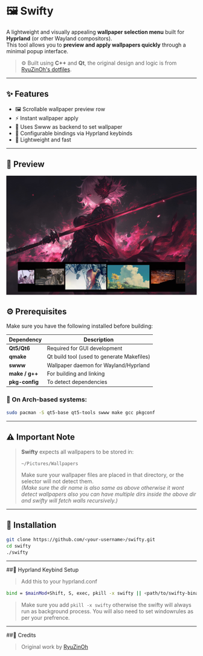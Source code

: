 # 🖼️ Swifty

A lightweight and visually appealing **wallpaper selection menu** built for **Hyprland** (or other Wayland compositors).  
This tool allows you to **preview and apply wallpapers quickly** through a minimal popup interface.

> ⚙️ Built using **C++** and **Qt**, the original design and logic is from [RyuZinOh's dotfiles](https://github.com/RyuZinOh/.dotfiles).

---

## ✨ Features

- 🖼️ Scrollable wallpaper preview row  
- ⚡ Instant wallpaper apply  
- 🔧 Uses Swww as backend to set wallpaper   
- 🔧 Configurable bindings via Hyprland keybinds  
- 🧩 Lightweight and fast  

---

## 🧭 Preview

![Wallpaper Menu Preview](assets/preview.png)



## ⚙️ Prerequisites

Make sure you have the following installed before building:

| Dependency | Description |
|-------------|-------------|
| **Qt5/Qt6** | Required for GUI development |
| **qmake** | Qt build tool (used to generate Makefiles) |
| **swww** | Wallpaper daemon for Wayland/Hyprland |
| **make / g++** | For building and linking |
| **pkg-config** | To detect dependencies |

### 🧩 On Arch-based systems:
```bash
sudo pacman -S qt5-base qt5-tools swww make gcc pkgconf
```
---

## ⚠️ Important Note

> **Swifty** expects all wallpapers to be stored in:  
> ```
> ~/Pictures/Wallpapers
> ```
> Make sure your wallpaper files are placed in that directory, or the selector will not detect them.  
> *(Make sure the dir name is also same as above otherwise it wont detect wallpapers also you can have multiple dirs inside the above dir and swifty will fetch walls recursively.)*
---
## 🔧 Installation

```bash
git clone https://github.com/<your-username>/swifty.git
cd swifty
./swifty
```
---
##🧩 Hyprland Keybind Setup
> Add this to your hyprland.conf
```bash
bind = $mainMod+Shift, S, exec, pkill -x swifty || <path/to/swifty-binary>
```
> Make sure you add `pkill -x swifty` otherwise the swifty will always run as background process.
> You will also need to set windowrules as per your prefrence.

---
##🙌 Credits
> Original work by [RyuZinOh](https://github.com/RyuZinOh)
